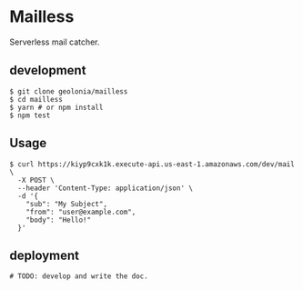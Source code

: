# Mailless

Serverless mail catcher.

## development

```shell
$ git clone geolonia/mailless
$ cd mailless
$ yarn # or npm install
$ npm test
```

## Usage

```shell
$ curl https://kiyp9cxk1k.execute-api.us-east-1.amazonaws.com/dev/mail \
  -X POST \
  --header 'Content-Type: application/json' \
  -d '{
    "sub": "My Subject",
    "from": "user@example.com",
    "body": "Hello!"
  }'
```

## deployment

```shell
# TODO: develop and write the doc.
```
